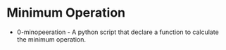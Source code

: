 # Minimum Operation
* 0-minopeeration - A python script that declare a function to calculate the minimum operation.

